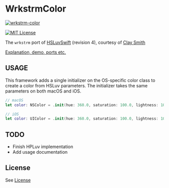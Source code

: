 # WrkstrmColor

[![wrkstrm-color](https://github.com/wrkstrm/WrkstrmColors/actions/workflows/wrkstrm-color-build.yml/badge.svg)](https://github.com/wrkstrm/WrkstrmColors/actions/workflows/wrkstrm-color-build.yml)

[![MIT License](https://img.shields.io/badge/license-MIT%20License-blue.svg)](LICENSE)

The `wrkstrm` port of [HSLuvSwift](http://www.hsluv.org) (revision 4), courtesy of [Clay Smith](https://github.com/stphnclysmth)

[Explanation, demo, ports etc.](http://www.hsluv.org)

## USAGE

This framework adds a single initializer on the OS-specific color class to create a color from HSLuv parameters. The initializer takes the same parameters on both macOS and iOS.

```swift
// macOS
let color: NSColor = .init(hue: 360.0, saturation: 100.0, lightness: 100.0, alpha: 1.0)

// iOS
let color: UIColor = .init(hue: 360.0, saturation: 100.0, lightness: 100.0, alpha: 1.0)
```

## TODO

* Finish HPLuv implementation
* Add usage documentation

## License

See [License](LICENSE)
